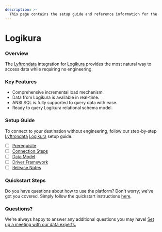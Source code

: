 ```yaml
---
description: >-
  This page contains the setup guide and reference information for the Logikura source connector.
---
```


# Logikura

### Overview

The [Lyftrondata](https://www.lyftrondata.com/) integration for [Logikura](https://www.lyftrondata.com/integration/logikura/)[ ](https://www.lyftrondata.com/integration/logikura/)provides the most natural way to access data while requiring no engineering.

### Key Features

* Comprehensive incremental load mechanism.
* Data from Logikura is available in real-time.&#x20;
* ANSI SQL is fully supported to query data with ease.
* Ready to query Logikura relational schema model.

### Setup Guide

To connect to your destination without engineering, follow our step-by-step [Lyftrondata](https://www.lyftrondata.com/)  [Logikura](https://www.lyftrondata.com/integration/logikura/) setup guide.

* [ ] [Prerequisite](../../sales-analytics/logikura/prerequisite.md)
* [ ] [Connection Steps](../../sales-analytics/logikura/connection-steps.md)
* [ ] [Data Model](../../sales-analytics/logikura/data-model/)
* [ ] [Driver Framework](../../sales-analytics/logikura/driver-framework/)
* [ ] [Release Notes](../../sales-analytics/logikura/release-notes.md)

### Quickstart Steps

Do you have questions about how to use the platform? Don't worry; we've got you covered. Simply follow the quickstart instructions [here](../../../quickstart-steps.md).

### Questions? <a href="#questions" id="questions"></a>

We're always happy to answer any additional questions you may have! [Set up a meeting with our data experts.](https://www.lyftrondata.com/book-a-meeting/)

